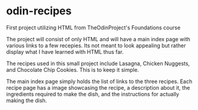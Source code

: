 # odin-recipes
First project utilizing HTML from TheOdinProject's Foundations course

The project will consist of only HTML and will have a main index page with various links to a few recepies. Its not meant to look appealing but rather display what I have learned with HTML thus far.

The recipes used in this small project include Lasagna, Chicken Nuggests, and Chocolate Chip Cookies. This is to keep it simple. 

The main index page simply holds the list of links to the three recipes. Each recipe page has a image showcasing the recipe, a description about it, the ingredients required to make the dish, and the instructions for actually making the dish.